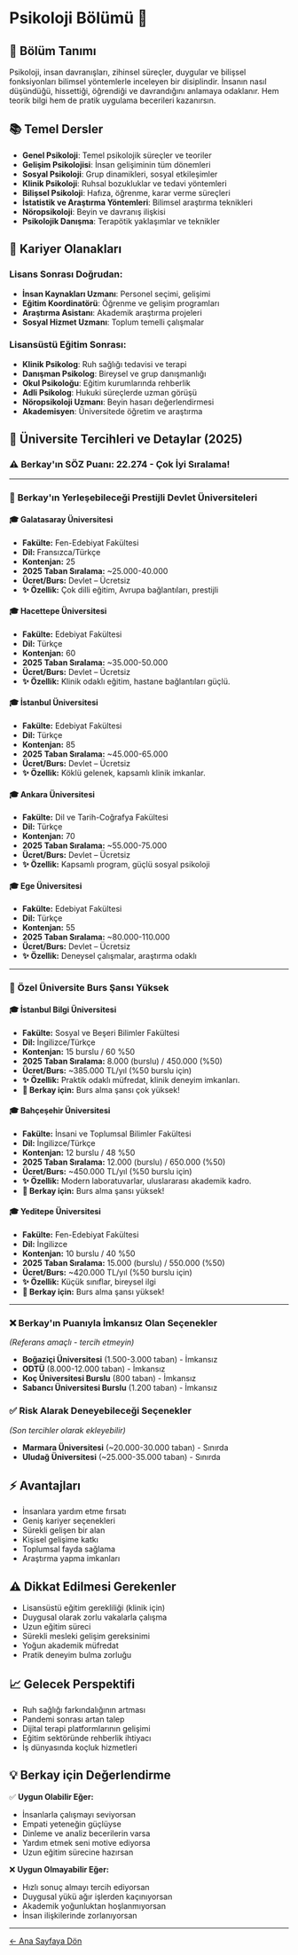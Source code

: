 # Psikoloji Bölümü 🧠

## 🎯 Bölüm Tanımı
Psikoloji, insan davranışları, zihinsel süreçler, duygular ve bilişsel fonksiyonları bilimsel yöntemlerle inceleyen bir disiplindir. İnsanın nasıl düşündüğü, hissettiği, öğrendiği ve davrandığını anlamaya odaklanır. Hem teorik bilgi hem de pratik uygulama becerileri kazanırsın.

## 📚 Temel Dersler
- **Genel Psikoloji**: Temel psikolojik süreçler ve teoriler
- **Gelişim Psikolojisi**: İnsan gelişiminin tüm dönemleri
- **Sosyal Psikoloji**: Grup dinamikleri, sosyal etkileşimler
- **Klinik Psikoloji**: Ruhsal bozukluklar ve tedavi yöntemleri
- **Bilişsel Psikoloji**: Hafıza, öğrenme, karar verme süreçleri
- **İstatistik ve Araştırma Yöntemleri**: Bilimsel araştırma teknikleri
- **Nöropsikoloji**: Beyin ve davranış ilişkisi
- **Psikolojik Danışma**: Terapötik yaklaşımlar ve teknikler

## 💼 Kariyer Olanakları

### Lisans Sonrası Doğrudan:
- **İnsan Kaynakları Uzmanı**: Personel seçimi, gelişimi
- **Eğitim Koordinatörü**: Öğrenme ve gelişim programları
- **Araştırma Asistanı**: Akademik araştırma projeleri
- **Sosyal Hizmet Uzmanı**: Toplum temelli çalışmalar

### Lisansüstü Eğitim Sonrası:
- **Klinik Psikolog**: Ruh sağlığı tedavisi ve terapi
- **Danışman Psikolog**: Bireysel ve grup danışmanlığı
- **Okul Psikoloğu**: Eğitim kurumlarında rehberlik
- **Adli Psikolog**: Hukuki süreçlerde uzman görüşü
- **Nöropsikoloji Uzmanı**: Beyin hasarı değerlendirmesi
- **Akademisyen**: Üniversitede öğretim ve araştırma

## 🏫 Üniversite Tercihleri ve Detaylar (2025)

### ⚠️ **Berkay'ın SÖZ Puanı: 22.274 - Çok İyi Sıralama!**

---

### 📍 **Berkay'ın Yerleşebileceği Prestijli Devlet Üniversiteleri**

#### 🎓 **Galatasaray Üniversitesi**
- **Fakülte:** Fen-Edebiyat Fakültesi  
- **Dil:** Fransızca/Türkçe  
- **Kontenjan:** 25  
- **2025 Taban Sıralama:** ~25.000-40.000  
- **Ücret/Burs:** Devlet – Ücretsiz  
- **✨ Özellik:** Çok dilli eğitim, Avrupa bağlantıları, prestijli

#### 🎓 **Hacettepe Üniversitesi**
- **Fakülte:** Edebiyat Fakültesi  
- **Dil:** Türkçe  
- **Kontenjan:** 60  
- **2025 Taban Sıralama:** ~35.000-50.000  
- **Ücret/Burs:** Devlet – Ücretsiz  
- **✨ Özellik:** Klinik odaklı eğitim, hastane bağlantıları güçlü.

#### 🎓 **İstanbul Üniversitesi**
- **Fakülte:** Edebiyat Fakültesi  
- **Dil:** Türkçe  
- **Kontenjan:** 85  
- **2025 Taban Sıralama:** ~45.000-65.000  
- **Ücret/Burs:** Devlet – Ücretsiz  
- **✨ Özellik:** Köklü gelenek, kapsamlı klinik imkanlar.

#### 🎓 **Ankara Üniversitesi**
- **Fakülte:** Dil ve Tarih-Coğrafya Fakültesi  
- **Dil:** Türkçe  
- **Kontenjan:** 70  
- **2025 Taban Sıralama:** ~55.000-75.000  
- **Ücret/Burs:** Devlet – Ücretsiz  
- **✨ Özellik:** Kapsamlı program, güçlü sosyal psikoloji

#### 🎓 **Ege Üniversitesi**
- **Fakülte:** Edebiyat Fakültesi  
- **Dil:** Türkçe  
- **Kontenjan:** 55  
- **2025 Taban Sıralama:** ~80.000-110.000  
- **Ücret/Burs:** Devlet – Ücretsiz  
- **✨ Özellik:** Deneysel çalışmalar, araştırma odaklı

---

### 📍 **Özel Üniversite Burs Şansı Yüksek**

#### 🎓 **İstanbul Bilgi Üniversitesi**
- **Fakülte:** Sosyal ve Beşeri Bilimler Fakültesi  
- **Dil:** İngilizce/Türkçe  
- **Kontenjan:** 15 burslu / 60 %50  
- **2025 Taban Sıralama:** 8.000 (burslu) / 450.000 (%50)  
- **Ücret/Burs:** ~385.000 TL/yıl (%50 burslu için)  
- **✨ Özellik:** Praktik odaklı müfredat, klinik deneyim imkanları.
- **🎯 Berkay için:** Burs alma şansı çok yüksek!

#### 🎓 **Bahçeşehir Üniversitesi**
- **Fakülte:** İnsani ve Toplumsal Bilimler Fakültesi  
- **Dil:** İngilizce/Türkçe  
- **Kontenjan:** 12 burslu / 48 %50  
- **2025 Taban Sıralama:** 12.000 (burslu) / 650.000 (%50)  
- **Ücret/Burs:** ~450.000 TL/yıl (%50 burslu için)  
- **✨ Özellik:** Modern laboratuvarlar, uluslararası akademik kadro.
- **🎯 Berkay için:** Burs alma şansı yüksek!

#### 🎓 **Yeditepe Üniversitesi**
- **Fakülte:** Fen-Edebiyat Fakültesi  
- **Dil:** İngilizce  
- **Kontenjan:** 10 burslu / 40 %50  
- **2025 Taban Sıralama:** 15.000 (burslu) / 550.000 (%50)  
- **Ücret/Burs:** ~420.000 TL/yıl (%50 burslu için)  
- **✨ Özellik:** Küçük sınıflar, bireysel ilgi
- **🎯 Berkay için:** Burs alma şansı yüksek!

---

### ❌ **Berkay'ın Puanıyla İmkansız Olan Seçenekler**
*(Referans amaçlı - tercih etmeyin)*

- **Boğaziçi Üniversitesi** (1.500-3.000 taban) - İmkansız
- **ODTÜ** (8.000-12.000 taban) - İmkansız
- **Koç Üniversitesi Burslu** (800 taban) - İmkansız
- **Sabancı Üniversitesi Burslu** (1.200 taban) - İmkansız

### ✅ **Risk Alarak Deneyebileceği Seçenekler**
*(Son tercihler olarak ekleyebilir)*

- **Marmara Üniversitesi** (~20.000-30.000 taban) - Sınırda
- **Uludağ Üniversitesi** (~25.000-35.000 taban) - Sınırda

## ⚡ Avantajları
- İnsanlara yardım etme fırsatı
- Geniş kariyer seçenekleri
- Sürekli gelişen bir alan
- Kişisel gelişime katkı
- Toplumsal fayda sağlama
- Araştırma yapma imkanları

## ⚠️ Dikkat Edilmesi Gerekenler
- Lisansüstü eğitim gerekliliği (klinik için)
- Duygusal olarak zorlu vakalarla çalışma
- Uzun eğitim süreci
- Sürekli mesleki gelişim gereksinimi
- Yoğun akademik müfredat
- Pratik deneyim bulma zorluğu

## 📈 Gelecek Perspektifi
- Ruh sağlığı farkındalığının artması
- Pandemi sonrası artan talep
- Dijital terapi platformlarının gelişimi
- Eğitim sektöründe rehberlik ihtiyacı
- İş dünyasında koçluk hizmetleri

## 💡 Berkay için Değerlendirme
✅ **Uygun Olabilir Eğer:**
- İnsanlarla çalışmayı seviyorsan
- Empati yeteneğin güçlüyse
- Dinleme ve analiz becerilerin varsa
- Yardım etmek seni motive ediyorsa
- Uzun eğitim sürecine hazırsan

❌ **Uygun Olmayabilir Eğer:**
- Hızlı sonuç almayı tercih ediyorsan
- Duygusal yükü ağır işlerden kaçınıyorsan
- Akademik yoğunluktan hoşlanmıyorsan
- İnsan ilişkilerinde zorlanıyorsan

---
[← Ana Sayfaya Dön](../README.md)
